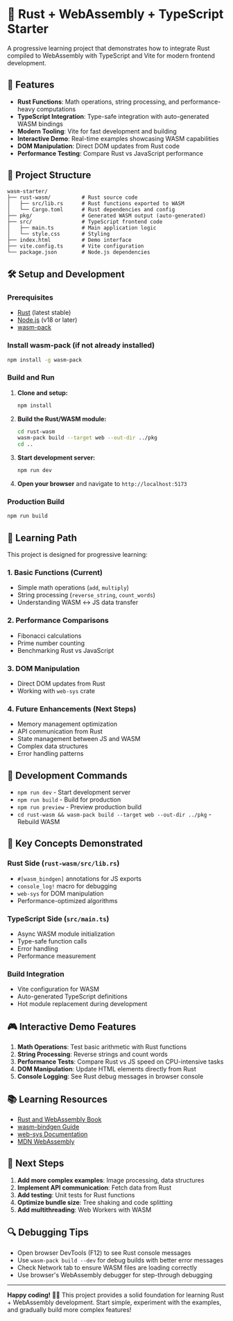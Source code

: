 # 🦀 Rust + WebAssembly + TypeScript Starter

A progressive learning project that demonstrates how to integrate Rust compiled to WebAssembly with TypeScript and Vite for modern frontend development.

## 🚀 Features

- **Rust Functions**: Math operations, string processing, and performance-heavy computations
- **TypeScript Integration**: Type-safe integration with auto-generated WASM bindings
- **Modern Tooling**: Vite for fast development and building
- **Interactive Demo**: Real-time examples showcasing WASM capabilities
- **DOM Manipulation**: Direct DOM updates from Rust code
- **Performance Testing**: Compare Rust vs JavaScript performance

## 📁 Project Structure

```
wasm-starter/
├── rust-wasm/          # Rust source code
│   ├── src/lib.rs      # Rust functions exported to WASM
│   └── Cargo.toml      # Rust dependencies and config
├── pkg/                # Generated WASM output (auto-generated)
├── src/                # TypeScript frontend code
│   ├── main.ts         # Main application logic
│   └── style.css       # Styling
├── index.html          # Demo interface
├── vite.config.ts      # Vite configuration
└── package.json        # Node.js dependencies
```

## 🛠️ Setup and Development

### Prerequisites
- [Rust](https://rustup.rs/) (latest stable)
- [Node.js](https://nodejs.org/) (v18 or later)
- [wasm-pack](https://rustwasm.github.io/wasm-pack/installer/)

### Install wasm-pack (if not already installed)
```bash
npm install -g wasm-pack
```

### Build and Run
1. **Clone and setup:**
   ```bash
   npm install
   ```

2. **Build the Rust/WASM module:**
   ```bash
   cd rust-wasm
   wasm-pack build --target web --out-dir ../pkg
   cd ..
   ```

3. **Start development server:**
   ```bash
   npm run dev
   ```

4. **Open your browser** and navigate to `http://localhost:5173`

### Production Build
```bash
npm run build
```

## 🎯 Learning Path

This project is designed for progressive learning:

### 1. **Basic Functions (Current)**
- Simple math operations (`add`, `multiply`)
- String processing (`reverse_string`, `count_words`)
- Understanding WASM ↔ JS data transfer

### 2. **Performance Comparisons**
- Fibonacci calculations
- Prime number counting
- Benchmarking Rust vs JavaScript

### 3. **DOM Manipulation**
- Direct DOM updates from Rust
- Working with `web-sys` crate

### 4. **Future Enhancements** (Next Steps)
- Memory management optimization
- API communication from Rust
- State management between JS and WASM
- Complex data structures
- Error handling patterns

## 🔧 Development Commands

- `npm run dev` - Start development server
- `npm run build` - Build for production
- `npm run preview` - Preview production build
- `cd rust-wasm && wasm-pack build --target web --out-dir ../pkg` - Rebuild WASM

## 🧠 Key Concepts Demonstrated

### Rust Side (`rust-wasm/src/lib.rs`)
- `#[wasm_bindgen]` annotations for JS exports
- `console_log!` macro for debugging
- `web-sys` for DOM manipulation
- Performance-optimized algorithms

### TypeScript Side (`src/main.ts`)
- Async WASM module initialization
- Type-safe function calls
- Error handling
- Performance measurement

### Build Integration
- Vite configuration for WASM
- Auto-generated TypeScript definitions
- Hot module replacement during development

## 🎮 Interactive Demo Features

1. **Math Operations**: Test basic arithmetic with Rust functions
2. **String Processing**: Reverse strings and count words
3. **Performance Tests**: Compare Rust vs JS speed on CPU-intensive tasks
4. **DOM Manipulation**: Update HTML elements directly from Rust
5. **Console Logging**: See Rust debug messages in browser console

## 📚 Learning Resources

- [Rust and WebAssembly Book](https://rustwasm.github.io/docs/book/)
- [wasm-bindgen Guide](https://rustwasm.github.io/wasm-bindgen/)
- [web-sys Documentation](https://rustwasm.github.io/wasm-bindgen/web-sys/index.html)
- [MDN WebAssembly](https://developer.mozilla.org/en-US/docs/WebAssembly)

## 🚀 Next Steps

1. **Add more complex examples**: Image processing, data structures
2. **Implement API communication**: Fetch data from Rust
3. **Add testing**: Unit tests for Rust functions
4. **Optimize bundle size**: Tree shaking and code splitting
5. **Add multithreading**: Web Workers with WASM

## 🔍 Debugging Tips

- Open browser DevTools (F12) to see Rust console messages
- Use `wasm-pack build --dev` for debug builds with better error messages
- Check Network tab to ensure WASM files are loading correctly
- Use browser's WebAssembly debugger for step-through debugging

---

**Happy coding!** 🦀✨ This project provides a solid foundation for learning Rust + WebAssembly development. Start simple, experiment with the examples, and gradually build more complex features!
